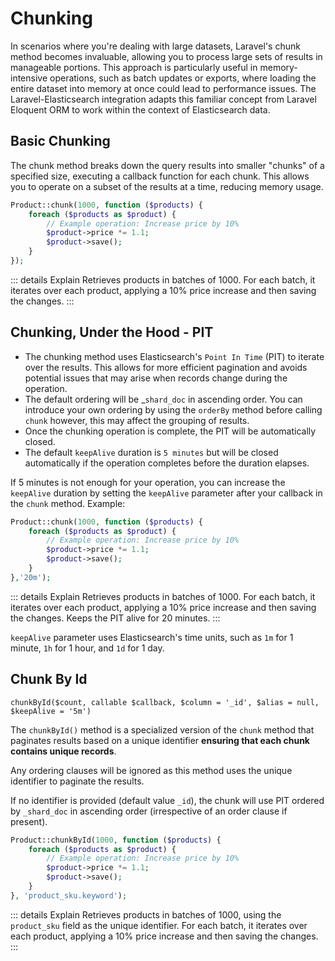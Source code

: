 # Chunking
In scenarios where you're dealing with large datasets, Laravel's chunk method becomes invaluable, allowing you to process large sets of results in manageable portions. This approach is particularly useful in memory-intensive operations, such as batch updates or exports, where loading the entire dataset into memory at once could lead to performance issues. The Laravel-Elasticsearch integration adapts this familiar concept from Laravel Eloquent ORM to work within the context of Elasticsearch data.

## Basic Chunking
The chunk method breaks down the query results into smaller "chunks" of a specified size, executing a callback function for each chunk. This allows you to operate on a subset of the results at a time, reducing memory usage.
```php
Product::chunk(1000, function ($products) {
    foreach ($products as $product) {
        // Example operation: Increase price by 10%
        $product->price *= 1.1;
        $product->save();
    }
});
```
::: details Explain
Retrieves products in batches of 1000. For each batch, it iterates over each product, applying a 10% price increase and then saving the changes.
:::

## Chunking, Under the Hood - PIT
* The chunking method uses Elasticsearch's `Point In Time` (PIT) to iterate over the results. This allows for more efficient pagination and avoids potential issues that may arise when records change during the operation.
* The default ordering will be _`shard_doc` in ascending order. You can introduce your own ordering by using the `orderBy` method before calling `chunk` however, this may affect the grouping of results.
* Once the chunking operation is complete, the PIT will be automatically closed.
* The default `keepAlive` duration is `5 minutes` but will be closed automatically if the operation completes before the duration elapses.

If 5 minutes is not enough for your operation, you can increase the `keepAlive` duration by setting the `keepAlive` parameter after your callback in the `chunk` method. Example:
```php
Product::chunk(1000, function ($products) {
    foreach ($products as $product) {
        // Example operation: Increase price by 10%
        $product->price *= 1.1;
        $product->save();
    }
},'20m');
```
::: details Explain
Retrieves products in batches of 1000. For each batch, it iterates over each product, applying a 10% price increase and then saving the changes. Keeps the PIT alive for 20 minutes.
:::

`keepAlive` parameter uses Elasticsearch's time units, such as `1m` for 1 minute, `1h` for 1 hour, and `1d` for 1 day.

## Chunk By Id
`chunkById($count, callable $callback, $column = '_id', $alias = null, $keepAlive = '5m')`

The `chunkById()` method is a specialized version of the `chunk` method that paginates results based on a unique identifier **ensuring that each chunk contains unique records**.

Any ordering clauses will be ignored as this method uses the unique identifier to paginate the results.

If no identifier is provided (default value `_id`), the chunk will use PIT ordered by `_shard_doc` in ascending order (irrespective of an order clause if present).
```php
Product::chunkById(1000, function ($products) {
    foreach ($products as $product) {
        // Example operation: Increase price by 10%
        $product->price *= 1.1;
        $product->save();
    }
}, 'product_sku.keyword');
```
::: details Explain
Retrieves products in batches of 1000, using the `product_sku` field as the unique identifier. For each batch, it iterates over each product, applying a 10% price increase and then saving the changes.
:::
